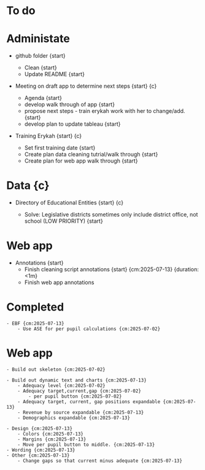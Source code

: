 # To do 

# Administate

- github folder {start}
    - Clean {start}
    - Update README {start}

- Meeting on draft app to determine next steps {start} {c}
    - Agenda {start}
    - develop walk through of app {start}
    - propose next steps - train erykah work with her to change/add. {start}
    - develop plan to update tableau {start}

- Training Erykah {start} {c}
    - Set first training date {start}
    - Create plan data cleaning tutrial/walk through {start}
    - Create plan for web app walk through {start}

# Data {c}

- Directory of Educational Entities {start} {c}

    - Solve: Legislative districts sometimes only include district office, not school (LOW PRIORITY) {start}

# Web app 

- Annotations {start}
    - Finish cleaning script annotations {start} {cm:2025-07-13} {duration:<1m}
    - Finish web app annotations
# Completed 

    - EBF {cm:2025-07-13}
        - Use ASE for per pupil calculations {cm:2025-07-02}

# Web app

    - Build out skeleton {cm:2025-07-02}

    - Build out dynamic text and charts {cm:2025-07-13} 
        - Adequacy level {cm:2025-07-02}
        - Adequacy target,current,gap {cm:2025-07-02} 
            - per pupil button {cm:2025-07-02}
        - Adequacy target, current, gap positions expandable {cm:2025-07-13}
        - Revenue by source expandable {cm:2025-07-13}
        - Demographics expandable {cm:2025-07-13}
        
    - Design {cm:2025-07-13}
        - Colors {cm:2025-07-13}
        - Margins {cm:2025-07-13}
        - Move per pupil button to middle. {cm:2025-07-13}
    - Wording {cm:2025-07-13}
    - Other {cm:2025-07-13}
        - Change gaps so that current minus adequate {cm:2025-07-13}




